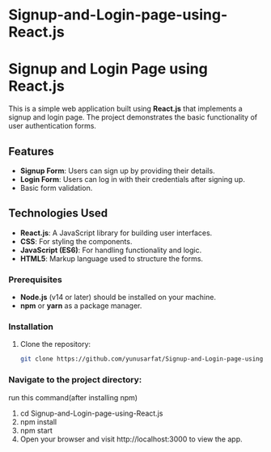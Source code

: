 # Signup-and-Login-page-using-React.js

# Signup and Login Page using React.js

This is a simple web application built using **React.js** that implements a signup and login page. The project demonstrates the basic functionality of user authentication forms.

## Features

- **Signup Form**: Users can sign up by providing their details.
- **Login Form**: Users can log in with their credentials after signing up.
- Basic form validation.

## Technologies Used

- **React.js**: A JavaScript library for building user interfaces.
- **CSS**: For styling the components.
- **JavaScript (ES6)**: For handling functionality and logic.
- **HTML5**: Markup language used to structure the forms.

### Prerequisites

- **Node.js** (v14 or later) should be installed on your machine.
- **npm** or **yarn** as a package manager.

### Installation

1. Clone the repository:

   ```bash
   git clone https://github.com/yunusarfat/Signup-and-Login-page-using-React.js.git


  ### Navigate to the project directory:
  run this command(after installing npm)


1. cd Signup-and-Login-page-using-React.js
2. npm install
3. npm start
4. Open your browser and visit http://localhost:3000 to view the app.

